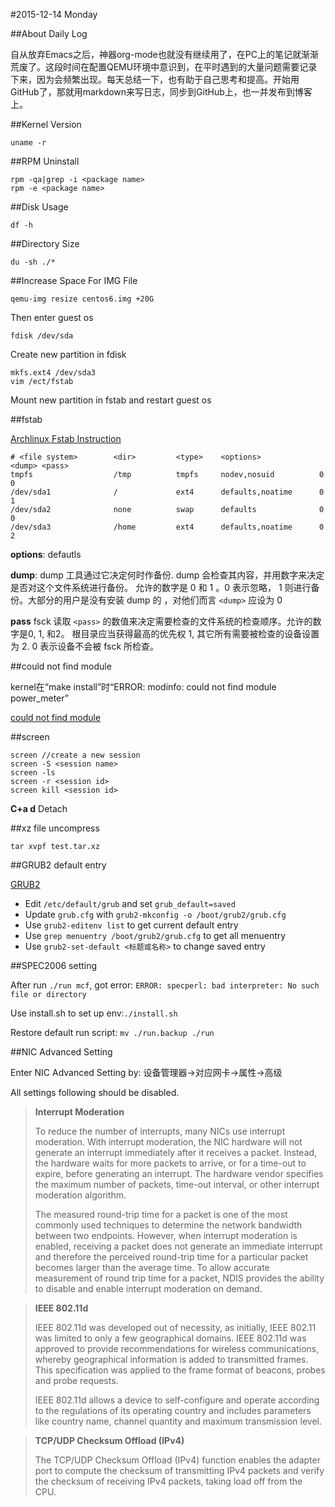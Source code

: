 #2015-12-14 Monday

##About Daily Log

自从放弃Emacs之后，神器org-mode也就没有继续用了，在PC上的笔记就渐渐荒废了。这段时间在配置QEMU环境中意识到，在平时遇到的大量问题需要记录下来，因为会频繁出现。每天总结一下，也有助于自己思考和提高。开始用GitHub了，那就用markdown来写日志，同步到GitHub上，也一并发布到博客上。

##Kernel Version

`uname -r`

##RPM Uninstall

	rpm -qa|grep -i <package name>
	rpm -e <package name> 

##Disk Usage

	df -h
##Directory Size

	du -sh ./*

##Increase Space For IMG File

	qemu-img resize centos6.img +20G

Then enter guest os

	fdisk /dev/sda

Create new partition in fdisk

	mkfs.ext4 /dev/sda3
	vim /ect/fstab

Mount new partition in fstab and restart guest os

##fstab

[Archlinux Fstab Instruction](https://wiki.archlinux.org/index.php/Fstab_(%E7%AE%80%E4%BD%93%E4%B8%AD%E6%96%87))

	# <file system>        <dir>         <type>    <options>             <dump> <pass>
	tmpfs                  /tmp          tmpfs     nodev,nosuid          0      0
	/dev/sda1              /             ext4      defaults,noatime      0      1
	/dev/sda2              none          swap      defaults              0      0
	/dev/sda3              /home         ext4      defaults,noatime      0      2

**options**: defautls

**dump**: dump 工具通过它决定何时作备份. dump 会检查其内容，并用数字来决定是否对这个文件系统进行备份。 允许的数字是 0 和 1 。0 表示忽略， 1 则进行备份。大部分的用户是没有安装 dump 的 ，对他们而言 `<dump>` 应设为 0

**pass** fsck 读取 `<pass>` 的数值来决定需要检查的文件系统的检查顺序。允许的数字是0, 1, 和2。 根目录应当获得最高的优先权 1, 其它所有需要被检查的设备设置为 2. 0 表示设备不会被 fsck 所检查。

##could not find module

kernel在“make install”时“ERROR: modinfo: could not find module power_meter”

[could not find module](http://smilejay.com/2013/11/kernel-install-error-could-not-find-module/)

##screen
	
	screen //create a new session
	screen -S <session name>
	screen -ls
	screen -r <session id>
	screen kill <session id>	

**C+a d** Detach

##xz file uncompress
	
	tar xvpf test.tar.xz

##GRUB2 default entry

[GRUB2](https://fedoraproject.org/wiki/GRUB_2/zh-cn)

* Edit `/etc/default/grub` and set `grub_default=saved`
* Update `grub.cfg` with `grub2-mkconfig -o /boot/grub2/grub.cfg`
* Use `grub2-editenv list` to get current default entry
* Use `grep menuentry /boot/grub2/grub.cfg` to get all menuentry
* Use `grub2-set-default <标题或名称>` to change saved entry

##SPEC2006 setting

After run `./run mcf`, got error: `ERROR: specperl: bad interpreter: No such file or directory`

Use install.sh to set up env:`./install.sh`

Restore default run script:
`mv ./run.backup ./run`

##NIC Advanced Setting

Enter NIC Advanced Setting by:
设备管理器->对应网卡->属性->高级

All settings following should be disabled.

> **Interrupt Moderation**
> 
> To reduce the number of interrupts, many NICs use interrupt moderation. With interrupt moderation, the NIC hardware will not generate an interrupt immediately after it receives a packet. Instead, the hardware waits for more packets to arrive, or for a time-out to expire, before generating an interrupt. The hardware vendor specifies the maximum number of packets, time-out interval, or other interrupt moderation algorithm.
> 
> The measured round-trip time for a packet is one of the most commonly used techniques to determine the network bandwidth between two endpoints. However, when interrupt moderation is enabled, receiving a packet does not generate an immediate interrupt and therefore the perceived round-trip time for a particular packet becomes larger than the average time. To allow accurate measurement of round trip time for a packet, NDIS provides the ability to disable and enable interrupt moderation on demand.

>**IEEE 802.11d**
>
>IEEE 802.11d was developed out of necessity, as initially, IEEE 802.11 was limited to only a few geographical domains. IEEE 802.11d was approved to provide recommendations for wireless communications, whereby geographical information is added to transmitted frames. This specification was applied to the frame format of beacons, probes and probe requests. 
>
>IEEE 802.11d allows a device to self-configure and operate according to the regulations of its operating country and includes parameters like country name, channel quantity and maximum transmission level.

>**TCP/UDP Checksum Offload (IPv4)**
>
>The TCP/UDP Checksum Offload (IPv4) function enables the adapter port to compute the checksum of transmitting IPv4 packets and verify the checksum of receiving IPv4 packets, taking load off from the CPU.